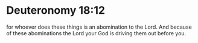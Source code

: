 # Deuteronomy 18:12

for whoever does these things is an abomination to the Lord. And because of these abominations the Lord your God is driving them out before you.
